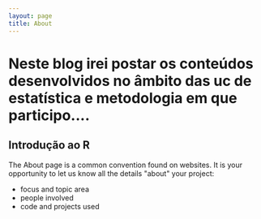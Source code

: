```yaml
---
layout: page
title: About
---
```


# Neste blog irei postar os conteúdos desenvolvidos no âmbito das uc de estatística e metodologia em que participo....

## Introdução ao R

The About page is a common convention found on websites.
It is your opportunity to let us know all the details "about" your project:

- focus and topic area
- people involved
- code and projects used
